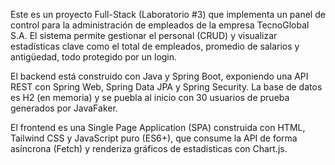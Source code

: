 Este es un proyecto Full-Stack (Laboratorio #3) que implementa un panel de control para la administración de empleados de la empresa TecnoGlobal S.A. El sistema permite gestionar el personal (CRUD) y visualizar estadísticas clave como el total de empleados, promedio de salarios y antigüedad, todo protegido por un login.





El backend está construido con Java y Spring Boot, exponiendo una API REST con Spring Web, Spring Data JPA y Spring Security. La base de datos es H2 (en memoria) y se puebla al inicio con 30 usuarios de prueba generados por JavaFaker.

El frontend es una Single Page Application (SPA) construida con HTML, Tailwind CSS y JavaScript puro (ES6+), que consume la API de forma asíncrona (Fetch) y renderiza gráficos de estadísticas con Chart.js.
